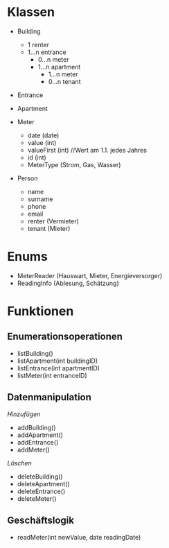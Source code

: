 Klassen
=
- Building
	- 1 renter
	- 1...n entrance 
		- 0...n meter
		- 1...n apartment
			- 1...n meter
			- 0...n tenant
- Entrance
- Apartment
- Meter
	- date (date)
	- value (int)
	- valueFirst (int) //Wert am 1.1. jedes Jahres
	- id (int)
	- MeterType (Strom, Gas, Wasser)
	
- Person
	- name
	- surname
	- phone
	- email
	- renter (Vermieter)
	- tenant (Mieter)

Enums
=
- MeterReader (Hauswart, Mieter, Energieversorger)
- ReadingInfo (Ablesung, Schätzung)

Funktionen
=
Enumerationsoperationen
-
- listBuilding()
- listApartment(int buildingID)
- listEntrance(int apartmentID)
- listMeter(int entranceID)

Datenmanipulation
-
*Hinzufügen*

- addBuilding()
- addApartment()
- addEntrance()
- addMeter()

*Löschen*

- deleteBuilding()
- deleteApartment()
- deleteEntrance()
- deleteMeter()


Geschäftslogik
-
- readMeter(int newValue, date readingDate)